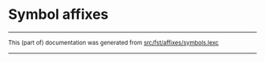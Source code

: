 
# Symbol affixes

* * *

<small>This (part of) documentation was generated from [src/fst/affixes/symbols.lexc](https://github.com/giellalt/lang-rmu-x-testing/blob/main/src/fst/affixes/symbols.lexc)</small>

---

